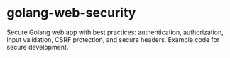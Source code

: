 # golang-web-security
Secure Golang web app with best practices: authentication, authorization, input validation, CSRF protection, and secure headers. Example code for secure development.
